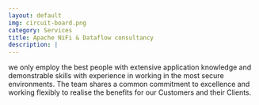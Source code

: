 ```yaml
---
layout: default
img: circuit-board.png
category: Services
title: Apache NiFi & Dataflow consultancy
description: |
---
```

  we only employ the best people with extensive application knowledge and demonstrable skills with experience in working in the most secure environments. The team shares a common commitment to excellence and working flexibly to realise the benefits for our  Customers and their Clients.